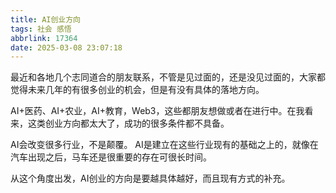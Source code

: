 ```yaml
---
title: AI创业方向
tags: 社会 感悟
abbrlink: 17364
date: 2025-03-08 23:07:18
---
```


最近和各地几个志同道合的朋友联系，不管是见过面的，还是没见过面的，大家都觉得未来几年的有很多创业的机会，但是有没有具体的落地方向。

AI+医药、AI+农业，AI+教育，Web3，这些都朋友想做或者在进行中。在我看来，这类创业方向都太大了，成功的很多条件都不具备。

AI会改变很多行业，不是颠覆。 AI是建立在这些行业现有的基础之上的，就像在汽车出现之后，马车还是很重要的存在可很长时间。

从这个角度出发，AI创业的方向是要越具体越好，而且现有方式的补充。